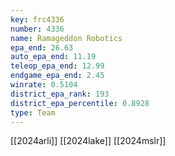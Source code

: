 ```yaml
---
key: frc4336
number: 4336
name: Ramageddon Robotics
epa_end: 26.63
auto_epa_end: 11.19
teleop_epa_end: 12.99
endgame_epa_end: 2.45
winrate: 0.5104
district_epa_rank: 193
district_epa_percentile: 0.8928
type: Team
---
```

[[2024arli]]
[[2024lake]]
[[2024mslr]]
